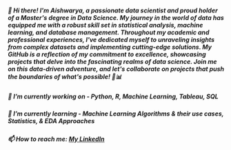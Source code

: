 ##### 👋 Hi there! I'm Aishwarya, a passionate data scientist and proud holder of a Master's degree in Data Science. My journey in the world of data has equipped me with a robust skill set in statistical analysis, machine learning, and database management. Throughout my academic and professional experiences, I've dedicated myself to unraveling insights from complex datasets and implementing cutting-edge solutions. My GitHub is a reflection of my commitment to excellence, showcasing projects that delve into the fascinating realms of data science. Join me on this data-driven adventure, and let's collaborate on projects that push the boundaries of what's possible! 🚀📊

##### 🔭 I’m currently working on - Python, R, Machine Learning, Tableau, SQL
##### 🌱 I’m currently learning - Machine Learning Algorithms & their use cases, Statistics, & EDA Approaches
##### 📫 How to reach me: [My Linkedln](https://www.linkedin.com/in/aishwarya-saibewar-b31529103/)
